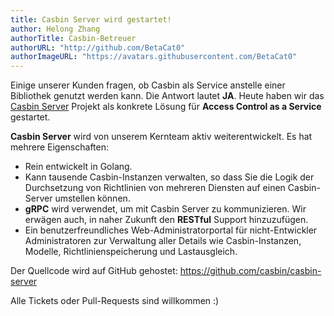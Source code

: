 ```yaml
---
title: Casbin Server wird gestartet!
author: Helong Zhang
authorTitle: Casbin-Betreuer
authorURL: "http://github.com/BetaCat0"
authorImageURL: "https://avatars.githubusercontent.com/BetaCat0"
---
```


Einige unserer Kunden fragen, ob Casbin als Service anstelle einer Bibliothek genutzt werden kann. Die Antwort lautet **JA**. Heute haben wir das [Casbin Server](https://github.com/casbin/casbin-server) Projekt als konkrete Lösung für **Access Control as a Service** gestartet.

**Casbin Server** wird von unserem Kernteam aktiv weiterentwickelt. Es hat mehrere Eigenschaften:

- Rein entwickelt in Golang.
- Kann tausende Casbin-Instanzen verwalten, so dass Sie die Logik der Durchsetzung von Richtlinien von mehreren Diensten auf einen Casbin-Server umstellen können.
- **gRPC** wird verwendet, um mit Casbin Server zu kommunizieren. Wir erwägen auch, in naher Zukunft den **RESTful** Support hinzuzufügen.
- Ein benutzerfreundliches Web-Administratorportal für nicht-Entwickler Administratoren zur Verwaltung aller Details wie Casbin-Instanzen, Modelle, Richtlinienspeicherung und Lastausgleich.



Der Quellcode wird auf GitHub gehostet: https://github.com/casbin/casbin-server

Alle Tickets oder Pull-Requests sind willkommen :)
